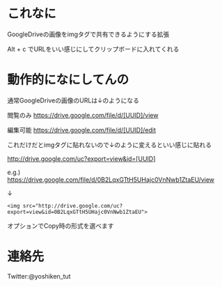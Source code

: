 # これなに

GoogleDriveの画像をimgタグで共有できるようにする拡張

Alt + c でURLをいい感じにしてクリップボードに入れてくれる

# 動作的になにしてんの

通常GoogleDriveの画像のURLは↓のようになる

閲覧のみ
https://drive.google.com/file/d/[UUID]/view

編集可能
https://drive.google.com/file/d/[UUID]/edit

これだけだとimgタグに貼れないので↓のように変えるといい感じに貼れる

http://drive.google.com/uc?export=view&id=[UUID]

e.g.)
https://drive.google.com/file/d/0B2LqxGTtH5UHajc0VnNwb1ZtaEU/view

↓

`<img src="http://drive.google.com/uc?export=view&id=0B2LqxGTtH5UHajc0VnNwb1ZtaEU">`

オプションでCopy時の形式を選べます


# 連絡先

Twitter:@yoshiken_tut
